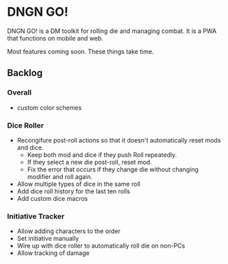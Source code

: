 # DNGN GO!
DNGN GO! is a DM toolkit for rolling die and managing combat. It is a PWA that functions on mobile and web.

Most features coming soon. These things take time.

## Backlog
### Overall
* custom color schemes

### Dice Roller
* Recongifure post-roll actions so that it doesn't automatically reset mods and dice.
  - Keep both mod and dice if they push Roll repeatedly.
  - If they select a new die post-roll, reset mod.
  - Fix the error that occurs if they change die without changing modifier and roll again.
* Allow multiple types of dice in the same roll
* Add dice roll history for the last ten rolls
* Add custom dice macros

### Initiative Tracker
* Allow adding characters to the order
* Set initiative manually
* Wire up with dice roller to automatically roll die on non-PCs
* Allow tracking of damage
